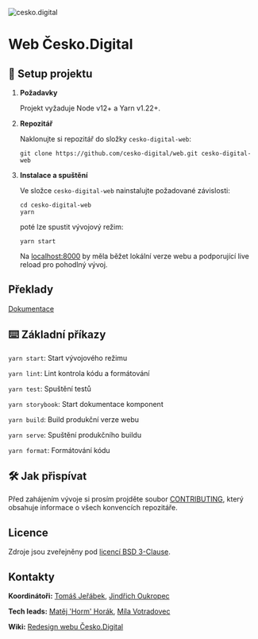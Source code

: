 ![cesko.digital](cesko-digital_logo.png)

# Web Česko.Digital

## 🚀 Setup projektu

1.  **Požadavky**

    Projekt vyžaduje Node v12+ a Yarn v1.22+.

1.  **Repozitář**

    Naklonujte si repozitář do složky `cesko-digital-web`:

    ```shell script
    git clone https://github.com/cesko-digital/web.git cesko-digital-web
    ```

1.  **Instalace a spuštění**

    Ve složce `cesko-digital-web` nainstalujte požadované závislosti:

    ```shell script
    cd cesko-digital-web
    yarn
    ```

    poté lze spustit vývojový režim:

    ```shell script
    yarn start
    ```

    Na [localhost:8000](http://localhost:8000) by měla běžet lokální verze webu a podporující live reload pro pohodlný vývoj.

## Překlady
[Dokumentace](./doc/translations.md)

## ⌨️ Základní příkazy

`yarn start`: Start vývojového režimu

`yarn lint`: Lint kontrola kódu a formátování

`yarn test`: Spuštění testů

`yarn storybook`: Start dokumentace komponent

`yarn build`: Build produkční verze webu

`yarn serve`: Spuštění produkčního buildu

`yarn format`: Formátování kódu

## 🛠 Jak přispívat

Před zahájením vývoje si prosím projděte soubor [CONTRIBUTING](CONTRIBUTING.md), který obsahuje informace o všech konvencích repozitáře.

## Licence

Zdroje jsou zveřejněny pod [licencí BSD 3-Clause](LICENSE).

## Kontakty

**Koordinátoři:** [Tomáš Jeřábek](https://github.com/tjerabek), [Jindřich Oukropec](https://github.com/miiila)

**Tech leads:** [Matěj 'Horm' Horák](https://github.com/HormCodes), [Míla Votradovec](https://github.com/miiila)

**Wiki:** [Redesign webu Česko.Digital](https://wiki.cesko.digital/pages/viewpage.action?pageId=1574868)